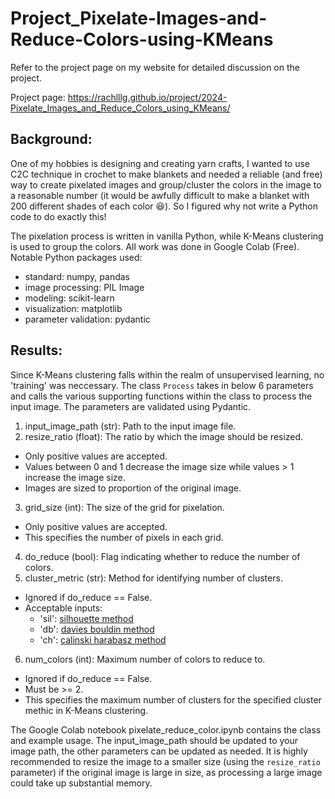 # Project_Pixelate-Images-and-Reduce-Colors-using-KMeans

Refer to the project page on my website for detailed discussion on the project.

Project page: https://rachlllg.github.io/project/2024-Pixelate_Images_and_Reduce_Colors_using_KMeans/

## Background:
One of my hobbies is designing and creating yarn crafts, I wanted to use C2C technique in crochet to make blankets and needed a reliable (and free) way to create pixelated images and group/cluster the colors in the image to a reasonable number (it would be awfully difficult to make a blanket with 200 different shades of each color 😆). So I figured why not write a Python code to do exactly this!

The pixelation process is written in vanilla Python, while K-Means clustering is used to group the colors. All work was done in Google Colab (Free). Notable Python packages used:
- standard: numpy, pandas
- image processing: PIL Image
- modeling: scikit-learn
- visualization: matplotlib
- parameter validation: pydantic

## Results:
Since K-Means clustering falls within the realm of unsupervised learning, no 'training' was neccessary. The class `Process` takes in below 6 parameters and calls the various supporting functions within the class to process the input image. The parameters are validated using Pydantic.
1. input_image_path (str): Path to the input image file.
2. resize_ratio (float): The ratio by which the image should be resized. 
  - Only positive values are accepted. 
  - Values between 0 and 1 decrease the image size while values > 1 increase the image size.
  - Images are sized to proportion of the original image.
3. grid_size (int): The size of the grid for pixelation.
  - Only positive values are accepted. 
  - This specifies the number of pixels in each grid.
4. do_reduce (bool): Flag indicating whether to reduce the number of colors.
5. cluster_metric (str): Method for identifying number of clusters. 
  - Ignored if do_reduce == False.
  - Acceptable inputs:
    - 'sil': [silhouette method](https://scikit-learn.org/stable/modules/generated/sklearn.metrics.silhouette_score.html)
    - 'db': [davies bouldin method](https://scikit-learn.org/stable/modules/generated/sklearn.metrics.davies_bouldin_score.html)
    - 'ch': [calinski harabasz method](https://scikit-learn.org/stable/modules/generated/sklearn.metrics.calinski_harabasz_score.html)
6. num_colors (int): Maximum number of colors to reduce to.
  - Ignored if do_reduce == False.
  - Must be >= 2.
  - This specifies the maximum number of clusters for the specified cluster methic in K-Means clustering.

The Google Colab notebook pixelate_reduce_color.ipynb contains the class and example usage. The input_image_path should be updated to your image path, the other parameters can be updated as needed. It is highly recommended to resize the image to a smaller size (using the `resize_ratio` parameter) if the original image is large in size, as processing a large image could take up substantial memory.
